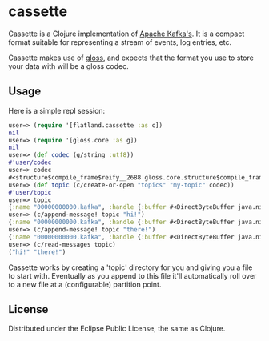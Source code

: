 # cassette

Cassette is a Clojure implementation of
[Apache Kafka's](http://kafka.apache.org/). It is a compact format suitable for
representing a stream of events, log entries, etc.

Cassette makes use of [gloss](https://github.com/ztellman/gloss), and expects
that the format you use to store your data with will be a gloss codec.

## Usage

Here is a simple repl session:

```clojure
user=> (require '[flatland.cassette :as c])
nil
user=> (require '[gloss.core :as g])
nil
user=> (def codec (g/string :utf8))
#'user/codec
user=> codec
#<structure$compile_frame$reify__2688 gloss.core.structure$compile_frame$reify__2688@3114fb83>
user=> (def topic (c/create-or-open "topics" "my-topic" codec))
#'user/topic
user=> topic
{:name "00000000000.kafka", :handle {:buffer #<DirectByteBuffer java.nio.DirectByteBuffer[pos=0 lim=524288000 cap=524288000]>, :close #<io$mmap_file$close__8585 flatland.useful.io$mmap_file$close__8585@2772d440>}, :path #<File /Users/raynes/code/cassette/topics/my-topic>, :codec #<structure$compile_frame$reify__2688 gloss.core.structure$compile_frame$reify__2688@63ccc9fb>, :size 524288000}
user=> (c/append-message! topic "hi!")
{:name "00000000000.kafka", :handle {:buffer #<DirectByteBuffer java.nio.DirectByteBuffer[pos=12 lim=524288000 cap=524288000]>, :close #<io$mmap_file$close__8585 flatland.useful.io$mmap_file$close__8585@2772d440>}, :path #<File /Users/raynes/code/cassette/topics/my-topic>, :codec #<structure$compile_frame$reify__2688 gloss.core.structure$compile_frame$reify__2688@63ccc9fb>, :size 524288000}
user=> (c/append-message! topic "there!")
{:name "00000000000.kafka", :handle {:buffer #<DirectByteBuffer java.nio.DirectByteBuffer[pos=27 lim=524288000 cap=524288000]>, :close #<io$mmap_file$close__8585 flatland.useful.io$mmap_file$close__8585@2772d440>}, :path #<File /Users/raynes/code/cassette/topics/my-topic>, :codec #<structure$compile_frame$reify__2688 gloss.core.structure$compile_frame$reify__2688@63ccc9fb>, :size 524288000}
user=> (c/read-messages topic)
("hi!" "there!")
```

Cassette works by creating a 'topic' directory for you and giving you a file to
start with. Eventually as you append to this file it'll automatically roll over
to a new file at a (configurable) partition point.

## License

Distributed under the Eclipse Public License, the same as Clojure.
